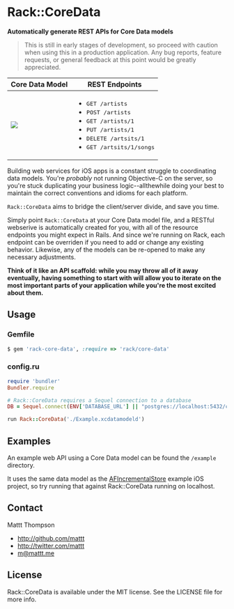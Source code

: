 # Rack::CoreData
**Automatically generate REST APIs for Core Data models**

> This is still in early stages of development, so proceed with caution when using this in a production application. Any bug reports, feature requests, or general feedback at this point would be greatly appreciated.

<table>
  <thead><tr>
    <th>Core Data Model</th>
    <th>REST Endpoints</th>
  </tr></thead>
  <tbody><tr>
    <td><img src="http://heroku-mattt.s3.amazonaws.com/core-data-diagram.png"/></td>
    <td><ul>
      <li><tt>GET /artists</tt></li>
      <li><tt>POST /artists</tt></li>
      <li><tt>GET /artists/1</tt></li>
      <li><tt>PUT /artists/1</tt></li>
      <li><tt>DELETE /artsits/1</tt></li>
      <li><tt>GET /artsits/1/songs</tt></li> 
    </ul></td>
  </tr></tbody>
</table>

Building web services for iOS apps is a constant struggle to coordinating data models. You're _probably_ not running Objective-C on the server, so you're stuck duplicating your business logic--allthewhile doing your best to maintain the correct conventions and idioms for each platform.

`Rack::CoreData` aims to bridge the client/server divide, and save you time.

Simply point `Rack::CoreData` at your Core Data model file, and a RESTful webserive is automatically created for you, with all of the resource endpoints you might expect in Rails. And since we're running on Rack, each endpoint can be overriden if you need to add or change any existing behavior. Likewise, any of the models can be re-opened to make any necessary adjustments.

**Think of it like an API scaffold: while you may throw all of it away eventually, having something to start with will allow you to iterate on the most important parts of your application while you're the most excited about them.**

## Usage

### Gemfile

```Ruby
$ gem 'rack-core-data', :require => 'rack/core-data' 
```

### config.ru

```ruby
require 'bundler'
Bundler.require

# Rack::CoreData requires a Sequel connection to a database
DB = Sequel.connect(ENV['DATABASE_URL'] || "postgres://localhost:5432/coredata")

run Rack::CoreData('./Example.xcdatamodeld')
```

## Examples

An example web API using a Core Data model can be found the `/example` directory. 

It uses the same data model as the [AFIncrementalStore](https://github.com/afnetworking/afincrementalStore/) example iOS project, so try running that against Rack::CoreData running on localhost.

## Contact

Mattt Thompson

- http://github.com/mattt
- http://twitter.com/mattt
- m@mattt.me

## License

Rack::CoreData is available under the MIT license. See the LICENSE file for more info.
